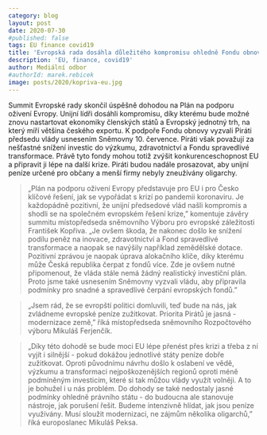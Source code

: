 ```yaml
---
category: blog
layout: post
date: 2020-07-30
#published: false
tags: EU finance covid19
title: 'Evropská rada dosáhla důležitého kompromisu ohledně Fondu obnovy. Chybou je však snížení investic do výzkumu či zdravotnictví a hrozba zneužití peněz'
description: 'EU, finance, covid19'
author: Mediální odbor
#authorId: marek.rebicek
image: posts/2020/kopriva-eu.jpg
---
```


Summit Evropské rady skončil úspěšně dohodou na Plán na podporu oživení Evropy. Unijní lídři dosáhli kompromisu, díky kterému bude možné znovu nastartovat ekonomiky členských států a Evropský jednotný trh, na který míří většina českého exportu. K podpoře Fondu obnovy vyzvali Piráti předsedu vlády usnesením Sněmovny 10. července. Piráti však považují za nešťastné snížení investic do výzkumu, zdravotnictví a Fondu spravedlivé transformace. Právě tyto fondy mohou totiž zvýšit konkurenceschopnost EU a připravit ji lépe na další krize. Piráti budou nadále prosazovat, aby unijní peníze určené pro občany a menší firmy nebyly zneužívány oligarchy. 

> „Plán na podporu oživení Evropy představuje pro EU i pro Česko klíčové řešení, jak se vypořádat s krizí po pandemii koronaviru. Je každopádně pozitivní, že unijní předsedové vlád našli kompromis a shodli se na společném evropském řešení krize,” komentuje závěry summitu místopředseda sněmovního Výboru pro evropské záležitosti František Kopřiva. „Je ovšem škoda, že nakonec došlo ke snížení podílu peněz na inovace, zdravotnictví a Fond spravedlivé transformace a naopak se navýšily například zemědělské dotace. Pozitivní zprávou je naopak úprava alokačního klíče, díky kterému může Česká republika čerpat z fondů více. Zde je ovšem nutné připomenout, že vláda stále nemá žádný realistický investiční plán. Proto jsme také usnesením Sněmovny vyzvali vládu, aby připravila podmínky pro snadné a spravedlivé čerpání evropských fondů.”

> „Jsem rád, že se evropští politici domluvili, teď bude na nás, jak zvládneme evropské peníze zužitkovat. Priorita Pirátů je jasná - modernizace země,” říká místopředseda sněmovního Rozpočtového výboru Mikuláš Ferjenčík.

> „Díky této dohodě se bude moci EU lépe přenést přes krizi a třeba z ní vyjít i silnější - pokud dokážou jednotlivé státy peníze dobře zužitkovat. Oproti původnímu návrhu došlo k oslabení ve vědě, výzkumu a transformaci nejpoškozenějších regionů oproti méně podmíněným investicím, které si tak můžou vlády využít volněji. A to je bohužel i u nás problém. Do dohody se také nedostaly jasné podmínky ohledně právního státu - do budoucna ale stanovuje nástroje, jak porušení řešit. Budeme intenzivně hlídat, jak jsou peníze využívány. Musí sloužit modernizaci, ne zájmům několika oligarchů,” říká europoslanec Mikuláš Peksa.
